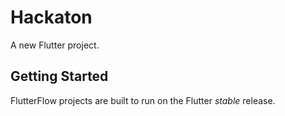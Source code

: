 # Hackaton

A new Flutter project.

## Getting Started

FlutterFlow projects are built to run on the Flutter _stable_ release.
